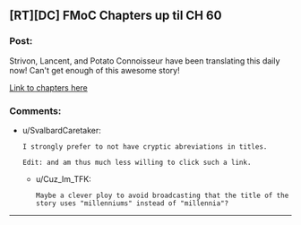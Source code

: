 ## [RT][DC] FMoC Chapters up til CH 60

### Post:

Strivon, Lancent, and Potato Connoisseur have been translating this daily now! Can't get enough of this awesome story!

[Link to chapters here](https://friendshipispower.wordpress.com/forty-millenniums-of-cultivation-chapters/)

### Comments:

- u/SvalbardCaretaker:
  ```
  I strongly prefer to not have cryptic abreviations in titles.

  Edit: and am thus much less willing to click such a link.
  ```

  - u/Cuz_Im_TFK:
    ```
    Maybe a clever ploy to avoid broadcasting that the title of the story uses "millenniums" instead of "millennia"?
    ```

---

